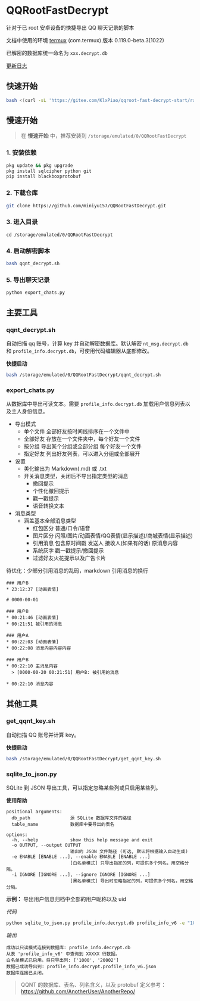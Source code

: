 # QQRootFastDecrypt

针对于已 root 安卓设备的快捷导出 QQ 聊天记录的脚本

文档中使用的环境 [termux](https://github.com/termux/termux-app/releases) (com.termux) 版本 0.119.0-beta.3(1022)

已解密的数据库统一命名为 `xxx.decrypt.db`

[更新日志](https://github.com/miniyu157/QQRootFastDecrypt/blob/main/CHANGELOG.md)

## 快速开始

```bash
bash <(curl -sL 'https://gitee.com/KlxPiao/qqroot-fast-decrypt-start/raw/master/start.sh')
```

## 慢速开始

> 在 **慢速开始** 中，推荐安装到 `/storage/emulated/0/QQRootFastDecrypt`

### 1. 安装依赖

```bash
pkg update && pkg upgrade
pkg install sqlcipher python git
pip install blackboxprotobuf
```

### 2. 下载仓库

```bash
git clone https://github.com/miniyu157/QQRootFastDecrypt.git
```

### 3. 进入目录

```
cd /storage/emulated/0/QQRootFastDecrypt
```

### 4. 启动解密脚本

```bash
bash qqnt_decrypt.sh
```

### 5. 导出聊天记录
    
```
python export_chats.py
```

## 主要工具

### qqnt_decrypt.sh

自动扫描 qq 账号，计算 key 并自动解密数据库。默认解密 `nt_msg.decrypt.db` 和 `profile_info.decrypt.db`，可使用代码编辑器从底部修改。

**快捷启动**

```bash
bash /storage/emulated/0/QQRootFastDecrypt/qqnt_decrypt.sh
```

### export_chats.py

从数据库中导出可读文本。需要 `profile_info.decrypt.db` 加载用户信息列表以及主人身份信息。

- 导出模式
  - 单个文件 全部好友按时间线排序在一个文件中
  - 全部好友 存放在一个文件夹中，每个好友一个文件
  - 按分组 导出某个分组或全部分组 每个好友一个文件
  - 指定好友 列出好友列表，可以进入分组或全部展开
- 设置
  - 美化输出为 Markdown(.md) 或 .txt
  - 开关消息类型，关闭后不导出指定类型的消息
    - 撤回提示
    - 个性化撤回提示
    - 戳一戳提示
    - 语音转换文本
- 消息类型
  - 涵盖基本全部消息类型
    - 红包区分 普通/口令/语音
    - 图片区分 闪照/图片/动画表情/QQ表情(显示描述)/商城表情(显示描述)
    - 引用消息 包含原时间戳 发送人 接收人(如果有的话) 原消息内容
    - 系统灰字 戳一戳提示/撤回提示
    - 过滤好友火花提示以及广告卡片

待优化：少部分引用消息的乱码，markdown 引用消息的换行

```text
### 用户B
* 23:12:37 [动画表情]

# 0000-00-01

### 用户B
* 00:21:46 [动画表情]
* 00:21:51 被引用的消息

### 用户A
* 00:22:03 [动画表情]
* 00:22:08 消息内容内容内容

### 用户B
* 00:22:10 主消息内容
  > [0000-00-20 00:21:51] 用户B: 被引用的消息

* 00:22:10 消息内容
```

## 其他工具

### get_qqnt_key.sh

自动扫描 QQ 账号并计算 key。

**快捷启动**

```bash
bash /storage/emulated/0/QQRootFastDecrypt/get_qqnt_key.sh
```

### sqlite_to_json.py

SQLite 到 JSON 导出工具，可以指定忽略某些列或只启用某些列。

**使用帮助**

```
positional arguments:
  db_path               源 SQLite 数据库文件的路径
  table_name            数据库中要导出的表名

options:
  -h, --help            show this help message and exit
  -o OUTPUT, --output OUTPUT
                        输出的 JSON 文件路径 (可选, 默认将根据输入自动生成)
  -e ENABLE [ENABLE ...], --enable ENABLE [ENABLE ...]
                        [白名单模式] 只导出指定的列，可提供多个列名，用空格分隔。
  -i IGNORE [IGNORE ...], --ignore IGNORE [IGNORE ...]
                        [黑名单模式] 导出时忽略指定的列，可提供多个列名，用空格分隔。
```

**示例：** 导出用户信息归档中全部的用户昵称以及 uid

_代码_

```bash
python sqlite_to_json.py profile_info.decrypt.db profile_info_v6 -e "1000" "20002"
```

_输出_

```
成功以只读模式连接到数据库: profile_info.decrypt.db
从表 'profile_info_v6' 中查询到 XXXXX 行数据。
白名单模式已启用。将只导出列: ['1000', '20002']
数据已成功导出到: profile_info.decrypt.profile_info_v6.json
数据库连接已关闭。
```

> QQNT 的数据库、表名、列名含义，以及 protobuf 定义参考：https://github.com/AnotherUser/AnotherRepo/
